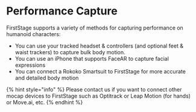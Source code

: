# Performance Capture

FirstStage supports a variety of methods for capturing performance on humanoid characters:

* You can use your tracked headset & controllers (and optional feet & waist trackers) to capture bulk body motion.
* You can use an iPhone that supports FaceAR to capture facial expressions
* You can connect a Rokoko Smartsuit to FirstStage for more accurate and detailed body motion

{% hint style="info" %}
Please contact us if you want to connect other mocap devices to FirstStage such as Optitrack or Leap Motion (for hands) or Move.ai, etc.
{% endhint %}

